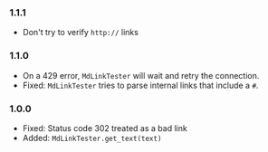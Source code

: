 ### 1.1.1

- Don't try to verify `http://` links

### 1.1.0

- On a 429 error, `MdLinkTester` will wait and retry the connection.
- Fixed: `MdLinkTester` tries to parse internal links that include a `#`.

### 1.0.0

- Fixed: Status code 302 treated as a bad link
- Added: `MdLinkTester.get_text(text)`